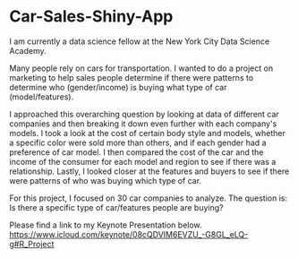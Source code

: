 # Car-Sales-Shiny-App

I am currently a data science fellow at the New York City Data Science Academy.

Many people rely on cars for transportation. I wanted to do a project on marketing to help sales people determine if there were patterns to determine who (gender/income) is buying what type of car (model/features).

I approached this overarching question by looking at data of different car companies and then breaking it down even further with each company's models. I took a look at the cost of certain body style and models, whether a specific color were sold more than others, and if each gender had a preference of car model.  I then compared the cost of the car and the income of the consumer for each model and region to see if there was a relationship. Lastly, I looked closer at the features and buyers to see if there were patterns of who was buying which type of car.

For this project, I focused on 30 car companies to analyze. The question is: Is there a specific type of car/features people are buying?

Please find a link to my Keynote Presentation below. 
https://www.icloud.com/keynote/08cQDVIM6EVZU_-G8GL_eLQ-g#R_Project
